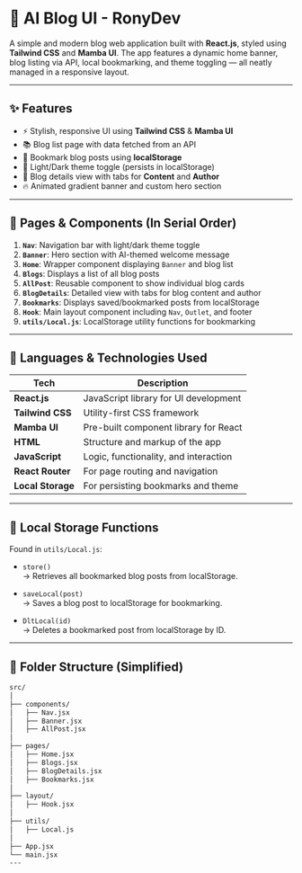 # 🧠 AI Blog UI - RonyDev

A simple and modern blog web application built with **React.js**, styled using **Tailwind CSS** and **Mamba UI**. The app features a dynamic home banner, blog listing via API, local bookmarking, and theme toggling — all neatly managed in a responsive layout.

---

## ✨ Features

- ⚡ Stylish, responsive UI using **Tailwind CSS** & **Mamba UI**
- 📚 Blog list page with data fetched from an API
- 🔖 Bookmark blog posts using **localStorage**
- 🌙 Light/Dark theme toggle (persists in localStorage)
- 🧑 Blog details view with tabs for **Content** and **Author**
- 🔥 Animated gradient banner and custom hero section

---

## 🚀 Pages & Components (In Serial Order)

1. **`Nav`**: Navigation bar with light/dark theme toggle  
2. **`Banner`**: Hero section with AI-themed welcome message  
3. **`Home`**: Wrapper component displaying `Banner` and blog list  
4. **`Blogs`**: Displays a list of all blog posts  
5. **`AllPost`**: Reusable component to show individual blog cards  
6. **`BlogDetails`**: Detailed view with tabs for blog content and author  
7. **`Bookmarks`**: Displays saved/bookmarked posts from localStorage  
8. **`Hook`**: Main layout component including `Nav`, `Outlet`, and footer  
9. **`utils/Local.js`**: LocalStorage utility functions for bookmarking  

---

## 🧰 Languages & Technologies Used

| Tech             | Description                          |
|------------------|--------------------------------------|
| **React.js**     | JavaScript library for UI development |
| **Tailwind CSS** | Utility-first CSS framework          |
| **Mamba UI**     | Pre-built component library for React |
| **HTML**         | Structure and markup of the app      |
| **JavaScript**   | Logic, functionality, and interaction |
| **React Router** | For page routing and navigation      |
| **Local Storage**| For persisting bookmarks and theme   |

---

## 💾 Local Storage Functions

Found in `utils/Local.js`:

- `store()`  
  → Retrieves all bookmarked blog posts from localStorage.

- `saveLocal(post)`  
  → Saves a blog post to localStorage for bookmarking.

- `DltLocal(id)`  
  → Deletes a bookmarked post from localStorage by ID.

---

## 📂 Folder Structure (Simplified)

```bash
src/
│
├── components/
│   ├── Nav.jsx
│   ├── Banner.jsx
│   ├── AllPost.jsx
│
├── pages/
│   ├── Home.jsx
│   ├── Blogs.jsx
│   ├── BlogDetails.jsx
│   ├── Bookmarks.jsx
│
├── layout/
│   ├── Hook.jsx
│
├── utils/
│   ├── Local.js
│
├── App.jsx
└── main.jsx
---












